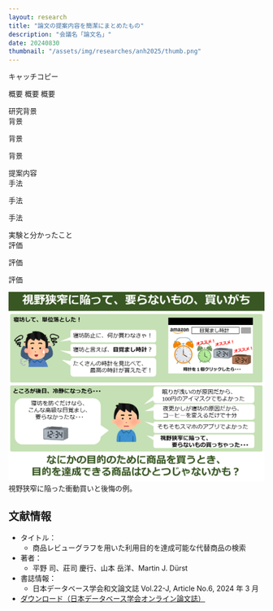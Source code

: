 ```yaml
---
layout: research
title: "論文の提案内容を簡潔にまとめたもの"
description: "会議名「論文名」"
date: 20240830
thumbnail: "/assets/img/researches/anh2025/thumb.png"
---
```


<div class="catch">
キャッチコピー
</div>

概要
概要
概要

<div class="header">研究背景</div>
背景

背景

背景

<div class="header">提案内容</div>
手法

手法

手法


<div class="header">実験と分かったこと</div>
評価

評価

評価


![図](/assets/img/researches/hirano2024/hirano_motivation.png "買い替えの例")
視野狭窄に陥った衝動買いと後悔の例。


## 文献情報
- タイトル：
    - 商品レビューグラフを用いた利用目的を達成可能な代替商品の検索
- 著者：
    - 平野 司、莊司 慶行、山本 岳洋、Martin J. Dürst
- 書誌情報：
    - 日本データベース学会和文論文誌 Vol.22-J, Article No.6, 2024 年 3 月
- [ダウンロード（日本データベース学会オンライン論文誌）](https://dbsj.org/journal/dbsj_journal_j/dbsj_journal_vol22/)